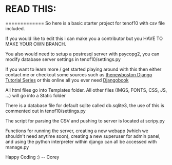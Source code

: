 # READ THIS:<br />
=============
So here is a basic starter project for tenof10 with csv file included.

If you would like to edit this i can make you a contributor but you HAVE TO MAKE YOUR OWN BRANCH.

You also would need to setup a postresql server with psycopg2, you can modify database server settings in tenof10/settings.py

If you want to learn more / get started playing around with this then either contact me or checkout some sources such as [thenewboston Django Tutorial Series](https://youtu.be/qgGIqRFvFFk?list=PL6gx4Cwl9DGBlmzzFcLgDhKTTfNLfX1IK) or this online all you ever need [Djangobook](http://djangobook.com/)

All html files go into Templates folder. All other files (IMGS, FONTS, CSS, JS, ...) will go into a Static folder

There is a database file for default sqlite called db.sqlite3, the use of this is commented out in tenof10/settings.py

The script for parsing the CSV and pushing to server is located at scripy.py

Functions for running the server, creating a new webapp (which we shouldn't need anytime soon), creating a new superuser for admin panel, and using the python interpreter within django can all be accessed with manage.py

Happy Coding :)
-- Corey
